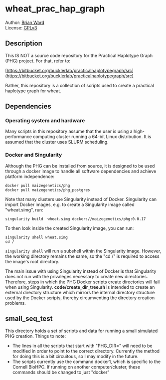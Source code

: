 # wheat_prac_hap_graph

Author: [Brian Ward](https://brianpward.net/)  
License: [GPLv3](https://opensource.org/licenses/GPL-3.0)

## Description

This IS NOT a source code repository for the Practical Haplotype Graph (PHG) 
project. For that, refer to:

[https://bitbucket.org/bucklerlab/practicalhaplotypegraph/src](https://bitbucket.org/bucklerlab/practicalhaplotypegraph/src)

Rather, this repository is a collection of scripts used to create a practical 
haplotype graph for wheat.

## Dependencies

### Operating system and hardware

Many scripts in this repository assume that the user is using a high-performance
computing cluster running a 64-bit Linux distribution. It is assumed that the cluster uses
SLURM scheduling.

### Docker and Singularity

Although the PHG can be installed from source, it is designed to be used through
a docker image to handle all software dependencies and achieve platform
independence: 

```
docker pull maizegenetics/phg
docker pull maizegenetics/phg_postgres
```

Note that many clusters use Singularity instead of Docker. Singularity
can import Docker images, e.g. to create a Singularity image called "wheat.simg",
run: 

```
singularity build  wheat.simg docker://maizegenetics/phg:0.0.17
```

To then look inside the created Singularity image, you can run:

```
singularity shell wheat.simg
cd /
```

`singularity shell` will run a subshell within the Singularity image.
However, the working directory remains the same, so the "cd /" is required to
access the image's root directory.

The main issue with using Singularity instead of Docker is that Singularity does
not run with the privaleges necessary to create new directories. Therefore,
steps in which the PHG Docker scripts create directories will fail when using
Singularity. **code/create_dir_tree.sh** is intended to create an external directory
structure which mirrors the internal directory structure used by the Docker scripts,
thereby circumventing the directory creation problems.


## small_seq_test

This directory holds a set of scripts and data for running a small simulated PHG
creation. Things to note:

* The lines in all the scripts that start with "PHG_DIR=" will need to be modified
in order to point to the correct directory. Currently the method for doing this is
a bit circuitous, so I may modify in the future.
* The scripts currently use the command docker1, which is specific to the Cornell
BioHPC. If running on another computer/cluster, these commands should be changed to
just "docker"
